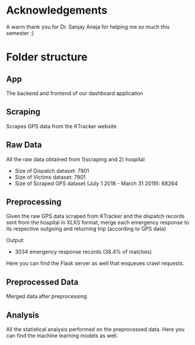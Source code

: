# Acknowledgements
A warm thank you for Dr. Sanjay Aneja for helping me so much this semester :)

# Folder structure

## App

The backend and frontend of our dashboard application

## Scraping

Scrapes GPS data from the KTracker website

## Raw Data

All the raw data obtained from 1)scraping and 2) hospital

- Size of Dispatch dataset: 7901
- Size of Victims dataset: 7901
- Size of Scraped GPS dataset (July 1 2018 - March 31 2019): 68264

## Preprocessing

Given the raw GPS data scraped from KTracker and the dispatch records sent from the hospital in XLXS format, merge each emergency response to its respective outgoing and returning trip (according to GPS data)

Output:

- 3034 emergency response records (38.4% of matches)

Here you can find the Flask server as well that enqueues crawl requests.

## Preprocessed Data

Merged data after preprocessing

## Analysis

All the statistical analysis performed on the preprocessed data. Here you can find the machine learning models as well.
